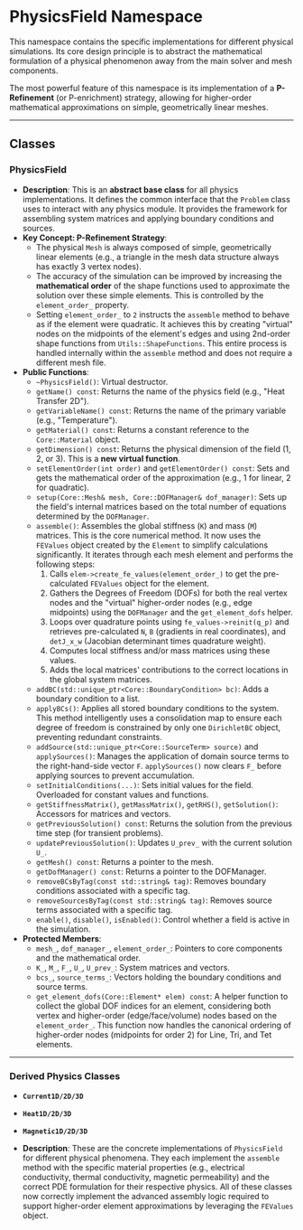 # **PhysicsField Namespace**

This namespace contains the specific implementations for different physical simulations. Its core design principle is to abstract the mathematical formulation of a physical phenomenon away from the main solver and mesh components.

The most powerful feature of this namespace is its implementation of a **P-Refinement** (or P-enrichment) strategy, allowing for higher-order mathematical approximations on simple, geometrically linear meshes.

---
## **Classes**

### **PhysicsField**
* **Description**: This is an **abstract base class** for all physics implementations. It defines the common interface that the `Problem` class uses to interact with any physics module. It provides the framework for assembling system matrices and applying boundary conditions and sources.
* **Key Concept: P-Refinement Strategy**:
  * The physical `Mesh` is always composed of simple, geometrically linear elements (e.g., a triangle in the mesh data structure always has exactly 3 vertex nodes).
  * The accuracy of the simulation can be improved by increasing the **mathematical order** of the shape functions used to approximate the solution over these simple elements. This is controlled by the `element_order_` property.
  * Setting `element_order_` to `2` instructs the `assemble` method to behave as if the element were quadratic. It achieves this by creating "virtual" nodes on the midpoints of the element's edges and using 2nd-order shape functions from `Utils::ShapeFunctions`. This entire process is handled internally within the `assemble` method and does not require a different mesh file.
* **Public Functions**:
  * `~PhysicsField()`: Virtual destructor.
  * `getName() const`: Returns the name of the physics field (e.g., "Heat Transfer 2D").
  * `getVariableName() const`: Returns the name of the primary variable (e.g., "Temperature").
  * `getMaterial() const`: Returns a constant reference to the `Core::Material` object.
  * `getDimension() const`: Returns the physical dimension of the field (1, 2, or 3). This is a **new virtual function**.
  * `setElementOrder(int order)` and `getElementOrder() const`: Sets and gets the mathematical order of the approximation (e.g., 1 for linear, 2 for quadratic).
  * `setup(Core::Mesh& mesh, Core::DOFManager& dof_manager)`: Sets up the field's internal matrices based on the total number of equations determined by the `DOFManager`.
  * `assemble()`: Assembles the global stiffness (`K`) and mass (`M`) matrices. This is the core numerical method. It now uses the `FEValues` object created by the `Element` to simplify calculations significantly. It iterates through each mesh element and performs the following steps:
    1.  Calls `elem->create_fe_values(element_order_)` to get the pre-calculated `FEValues` object for the element.
    2.  Gathers the Degrees of Freedom (DOFs) for both the real vertex nodes and the "virtual" higher-order nodes (e.g., edge midpoints) using the `DOFManager` and the `get_element_dofs` helper.
    3.  Loops over quadrature points using `fe_values->reinit(q_p)` and retrieves pre-calculated `N`, `B` (gradients in real coordinates), and `detJ_x_w` (Jacobian determinant times quadrature weight).
    4.  Computes local stiffness and/or mass matrices using these values.
    5.  Adds the local matrices' contributions to the correct locations in the global system matrices.
  * `addBC(std::unique_ptr<Core::BoundaryCondition> bc)`: Adds a boundary condition to a list.
  * `applyBCs()`: Applies all stored boundary conditions to the system. This method intelligently uses a consolidation map to ensure each degree of freedom is constrained by only one `DirichletBC` object, preventing redundant constraints.
  * `addSource(std::unique_ptr<Core::SourceTerm> source)` and `applySources()`: Manages the application of domain source terms to the right-hand-side vector `F`. `applySources()` now clears `F_` before applying sources to prevent accumulation.
  * `setInitialConditions(...)`: Sets initial values for the field. Overloaded for constant values and functions.
  * `getStiffnessMatrix()`, `getMassMatrix()`, `getRHS()`, `getSolution()`: Accessors for matrices and vectors.
  * `getPreviousSolution() const`: Returns the solution from the previous time step (for transient problems).
  * `updatePreviousSolution()`: Updates `U_prev_` with the current solution `U_`.
  * `getMesh() const`: Returns a pointer to the mesh.
  * `getDofManager() const`: Returns a pointer to the DOFManager.
  * `removeBCsByTag(const std::string& tag)`: Removes boundary conditions associated with a specific tag.
  * `removeSourcesByTag(const std::string& tag)`: Removes source terms associated with a specific tag.
  * `enable()`, `disable()`, `isEnabled()`: Control whether a field is active in the simulation.
* **Protected Members**:
  * `mesh_`, `dof_manager_`, `element_order_`: Pointers to core components and the mathematical order.
  * `K_`, `M_`, `F_`, `U_`, `U_prev_`: System matrices and vectors.
  * `bcs_`, `source_terms_`: Vectors holding the boundary conditions and source terms.
  * `get_element_dofs(Core::Element* elem) const`: A helper function to collect the global DOF indices for an element, considering both vertex and higher-order (edge/face/volume) nodes based on the `element_order_`. This function now handles the canonical ordering of higher-order nodes (midpoints for order 2) for Line, Tri, and Tet elements.

---
### **Derived Physics Classes**
* **`Current1D/2D/3D`**
* **`Heat1D/2D/3D`**
* **`Magnetic1D/2D/3D`**

* **Description**: These are the concrete implementations of `PhysicsField` for different physical phenomena. They each implement the `assemble` method with the specific material properties (e.g., electrical conductivity, thermal conductivity, magnetic permeability) and the correct PDE formulation for their respective physics. All of these classes now correctly implement the advanced assembly logic required to support higher-order element approximations by leveraging the `FEValues` object.